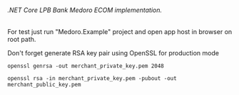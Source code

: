###### .NET Core LPB Bank Medoro ECOM implementation.

For test just run "Medoro.Example" project and open app host in browser on root path.

Don't forget generate RSA key pair using OpenSSL for production mode 

``openssl genrsa -out merchant_private_key.pem 2048``

``openssl rsa -in merchant_private_key.pem -pubout -out merchant_public_key.pem``
